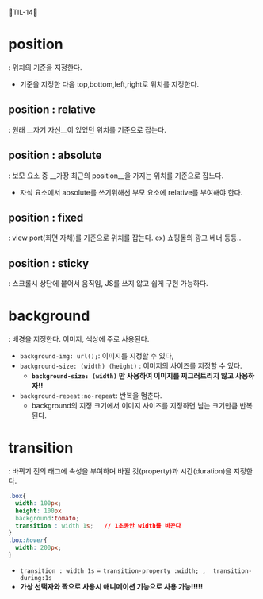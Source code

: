 🐲TIL-14🐲

# position
: 위치의 기준을 지정한다.
- 기준을 지정한 다음 top,bottom,left,right로 위치를 지정한다.

## position : relative
: 원래 __자기 자신__이 있었던 위치를 기준으로 잡는다.

## position : absolute
: 보모 요소 중 __가장 최근의 position__을 가지는 위치를 기준으로 잡느다.
- 자식 요소에서 absolute를 쓰기위해선 부모 요소에 relative를 부여해야 한다.

## position : fixed
: view port(회면 자체)를 기준으로 위치를 잡는다.
ex) 쇼핑몰의 광고 베너 등등..

## position : sticky
: 스크롤시 상단에 붙어서 움직임, JS를 쓰지 않고 쉽게 구현 가능하다.

# background
: 배경을 지정한다. 이미지, 색상에 주로 사용된다.
- `background-img: url();`: 이미지를 지정할 수 있다,
- `background-size: (width) (height)` : 이미지의 사이즈를 지정할 수 있다.
    - __`background-size: (width)` 만 사용하여 이미지를 찌그러트리지 않고 사용하자!!__
- `background-repeat:no-repeat`: 반복을 멈춘다.
    - background의 지정 크기에서 이미지 사이즈를 지정하면 남는 크기만큼 반복된다.  

# transition
: 바뀌기 전의 태그에 속성을 부여하며 바뀔 것(property)과 시간(duration)을 지정한다.
```css
.box{
  width: 100px;
  height: 100px
  background:tomato;
  transition : width 1s;   // 1초동안 width를 바꾼다
}
.box:hover{
  width: 200px;
}
```
- `transition : width 1s` = `transition-property :width; ,  transition-during:1s` 
- __가상 선택자와 짝으로 사용시 애니메이션 기능으로 사용 가능!!!!!__

